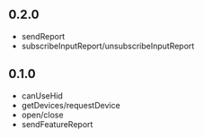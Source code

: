 ## 0.2.0

- sendReport
- subscribeInputReport/unsubscribeInputReport

## 0.1.0

- canUseHid
- getDevices/requestDevice
- open/close
- sendFeatureReport

